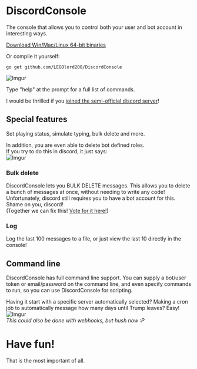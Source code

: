 # DiscordConsole
The console that allows you to control both your user and bot account in interesting ways.

[Download Win/Mac/Linux 64-bit binaries](https://krake.one/software#discordconsole)

Or compile it yourself:
```
go get github.com/LEGOlord208/DiscordConsole
```

![Imgur](http://i.imgur.com/ilOhYGb.png)

Type "help" at the prompt for a full list of commands.

I would be thrilled if you [joined the semi-official discord server](https://discord.gg/xvQV8bT)!

## Special features
Set playing status, simulate typing, bulk delete and more.

In addition, you are even able to delete bot defined roles.  
If you try to do this in discord, it just says:  
![Imgur](http://i.imgur.com/Ubr2OMZ.png)

### Bulk delete
DiscordConsole lets you BULK DELETE messages. This allows you to delete a bunch of messages at once, without needing to write any code!  
Unfortunately, discord still requires you to have a bot account for this. Shame on you, discord!  
(Together we can fix this! [Vote for it here!](https://www.reddit.com/r/discordapp/comments/5zbk4u/let_more_endpoints_be_available_for_users/))

### Log
Log the last 100 messages to a file, or just view the last 10 directly in the console!

## Command line
DiscordConsole has full command line support. You can supply a bot/user token or email/password on the command line, and even specify commands to run, so you can use DiscordConsole for scripting.

Having it start with a specific server automatically selected? Making a cron job to automatically message how many days until Trump leaves? Easy!  
![Imgur](http://i.imgur.com/2mst4pH.png)  
*This could also be done with webhooks, but hush now :P*

# Have fun!
That is the most important of all.
